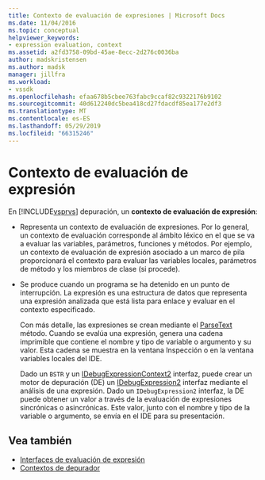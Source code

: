 ```yaml
---
title: Contexto de evaluación de expresiones | Microsoft Docs
ms.date: 11/04/2016
ms.topic: conceptual
helpviewer_keywords:
- expression evaluation, context
ms.assetid: a2fd3758-09bd-45ae-8ecc-2d276c0036ba
author: madskristensen
ms.author: madsk
manager: jillfra
ms.workload:
- vssdk
ms.openlocfilehash: efaa678b5cbee763fabc9ccaf82c9322176b9102
ms.sourcegitcommit: 40d612240dc5bea418cd27fdacdf85ea177e2df3
ms.translationtype: MT
ms.contentlocale: es-ES
ms.lasthandoff: 05/29/2019
ms.locfileid: "66315246"
---
```

# <a name="expression-evaluation-context"></a>Contexto de evaluación de expresión
En [!INCLUDE[vsprvs](../../code-quality/includes/vsprvs_md.md)] depuración, un **contexto de evaluación de expresión**:

- Representa un contexto de evaluación de expresiones. Por lo general, un contexto de evaluación corresponde al ámbito léxico en el que se va a evaluar las variables, parámetros, funciones y métodos. Por ejemplo, un contexto de evaluación de expresión asociado a un marco de pila proporcionará el contexto para evaluar las variables locales, parámetros de método y los miembros de clase (si procede).

- Se produce cuando un programa se ha detenido en un punto de interrupción. La expresión es una estructura de datos que representa una expresión analizada que está lista para enlace y evaluar en el contexto especificado.

     Con más detalle, las expresiones se crean mediante el [ParseText](../../extensibility/debugger/reference/idebugexpressioncontext2-parsetext.md) método. Cuando se evalúa una expresión, genera una cadena imprimible que contiene el nombre y tipo de variable o argumento y su valor. Esta cadena se muestra en la ventana Inspección o en la ventana variables locales del IDE.

     Dado un `BSTR` y un [IDebugExpressionContext2](../../extensibility/debugger/reference/idebugexpressioncontext2.md) interfaz, puede crear un motor de depuración (DE) un [IDebugExpression2](../../extensibility/debugger/reference/idebugexpression2.md) interfaz mediante el análisis de una expresión. Dado un `IDebugExpression2` interfaz, la DE puede obtener un valor a través de la evaluación de expresiones sincrónicas o asincrónicas. Este valor, junto con el nombre y tipo de la variable o argumento, se envía en el IDE para su presentación.

## <a name="see-also"></a>Vea también
- [Interfaces de evaluación de expresión](../../extensibility/debugger/reference/expression-evaluation-interfaces.md)
- [Contextos de depurador](../../extensibility/debugger/debugger-contexts.md)